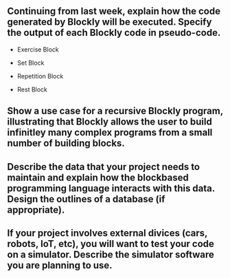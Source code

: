 ## Continuing from last week, explain how the code generated by Blockly will be executed. Specify the output of each Blockly code in pseudo-code.
* Exercise Block

* Set Block

* Repetition Block

* Rest Block


## Show a use case for a recursive Blockly program, illustrating that Blockly allows the user to build infinitley many complex programs from a small number of building blocks.


## Describe the data that your project needs to maintain and explain how the blockbased programming language interacts with this data. Design the outlines of a database (if appropriate).


## If your project involves external divices (cars, robots, IoT, etc), you will want to test your code on a simulator. Describe the simulator software you are planning to use.
